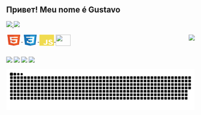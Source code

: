 ## Привет! Meu nome é Gustavo
 <div>
  <a href="https://github.com/gstPeres">
  <img height="180em" src="https://github-readme-stats.vercel.app/api?username=gstPeres&show_icons=true&theme=gruvbox&include_all_commits=true&count_private=true"/>
  <img height="180em" src="https://github-readme-stats.vercel.app/api/top-langs/?username=gstPeres&layout=compact&langs_count=7&theme=gruvbox"/>
</div>
<div style="display: inline_block"><br>
  <img align="center"  height="30" width="40" src="https://raw.githubusercontent.com/devicons/devicon/master/icons/html5/html5-original.svg">
  <img align="center"  height="30" width="40" src="https://raw.githubusercontent.com/devicons/devicon/master/icons/css3/css3-original.svg">
  <img align="center"  height="30" width="40" src="https://raw.githubusercontent.com/devicons/devicon/master/icons/javascript/javascript-plain.svg">
  <img align="center"  height="30" width="40" src="https://cdn.worldvectorlogo.com/logos/solidity.svg">
  <img align="right" src="https://media.tenor.com/images/b562ddcfb131e962f9dfa01bd32a30d1/tenor.gif">
</div>
  
  ##
 
<div> 
  <a href="https://www.linkedin.com/in/https://www.linkedin.com/in/gustavo-peres-de-oliveira-905b51205/" target="_blank"><img src="https://img.shields.io/badge/-LinkedIn-%230077B5?style=for-the-badge&logo=linkedin&logoColor=white" target="_blank"></a>
  <a href="https://instagram.com/gstPeres" target="_blank"><img src="https://img.shields.io/badge/-Instagram-%23E4405F?style=for-the-badge&logo=instagram&logoColor=white" target="_blank"></a>
  <a href="https://www.fiverr.com/users/gu0liveira" target="_blank"><img src="https://img.shields.io/badge/FIVERR-1DBF73?style=for-the-badge&logo=fiverr&logoColor=white" target="_blank"></a> 
  <a href = "mailto:gustavo.oliveirasp@hotmail.com"><img src="https://img.shields.io/badge/-Email-%23333?style=for-the-badge&logo=gmail&logoColor=white" target="_blank"></a>
  
 
  ![Snake animation](https://github.com/gstPeres/gstPeres/blob/output/github-contribution-grid-snake.svg)
 
</div>
